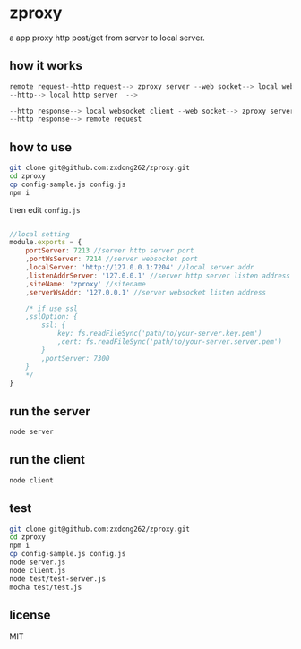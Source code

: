 # zproxy
a app proxy http post/get from server to local server.

## how it works

```java
remote request--http request--> zproxy server --web socket--> local websocket client -->
--http--> local http server  -->

--http response--> local websocket client --web socket--> zproxy server 
--http response--> remote request 
```

## how to use

```bash
git clone git@github.com:zxdong262/zproxy.git
cd zproxy
cp config-sample.js config.js
npm i
```

then edit `config.js`
```javascript

//local setting
module.exports = {
    portServer: 7213 //server http server port
    ,portWsServer: 7214 //server websocket port
    ,localServer: 'http://127.0.0.1:7204' //local server addr
    ,listenAddrServer: '127.0.0.1' //server http server listen address
    ,siteName: 'zproxy' //sitename
    ,serverWsAddr: '127.0.0.1' //server websocket listen address

    /* if use ssl
    ,sslOption: {
        ssl: {
            key: fs.readFileSync('path/to/your-server.key.pem')
            ,cert: fs.readFileSync('path/to/your-server.server.pem')
        }
        ,portServer: 7300
    }
    */
}

```

## run the server 
```bash
node server
```

## run the client 
```bash
node client
```

## test
```bash
git clone git@github.com:zxdong262/zproxy.git
cd zproxy
npm i
cp config-sample.js config.js
node server.js
node client.js
node test/test-server.js
mocha test/test.js
```

## license
MIT